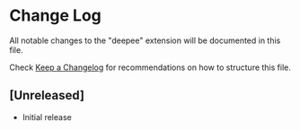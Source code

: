 # Change Log

All notable changes to the "deepee" extension will be documented in this file.

Check [Keep a Changelog](http://keepachangelog.com/) for recommendations on how to structure this file.

## [Unreleased]

- Initial release
